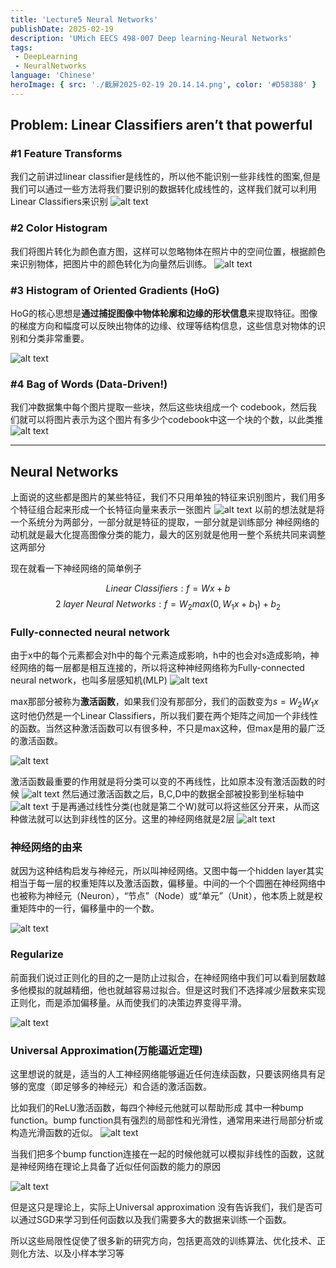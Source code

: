 ```yaml
---
title: 'Lecture5 Neural Networks'
publishDate: 2025-02-19
description: 'UMich EECS 498-007 Deep learning-Neural Networks'
tags:
 - DeepLearning
 - NeuralNetworks
language: 'Chinese'
heroImage: { src: './截屏2025-02-19 20.14.14.png', color: '#D58388' }
---
```


## Problem: Linear Classifiers aren’t that powerful

### #1 Feature Transforms
我们之前讲过linear classifier是线性的，所以他不能识别一些非线性的图案,但是我们可以通过一些方法将我们要识别的数据转化成线性的，这样我们就可以利用Linear Classifiers来识别
![alt text](./截屏2025-02-09%2015.51.34.png)

### #2 Color Histogram
我们将图片转化为颜色直方图，这样可以忽略物体在照片中的空间位置，根据颜色来识别物体，把图片中的颜色转化为向量然后训练。
![alt text](./截屏2025-02-09%2015.57.34.png)

### #3 Histogram of Oriented Gradients (HoG)

HoG的核心思想是**通过捕捉图像中物体轮廓和边缘的形状信息**来提取特征。图像的梯度方向和幅度可以反映出物体的边缘、纹理等结构信息，这些信息对物体的识别和分类非常重要。

![alt text](./截屏2025-02-09%2015.59.11.png)

### #4 Bag of Words (Data-Driven!)

我们冲数据集中每个图片提取一些块，然后这些块组成一个 codebook，然后我们就可以将图片表示为这个图片有多少个codebook中这一个块的个数，以此类推
![alt text](./截屏2025-02-09%2016.13.30.png)

---
## Neural Networks

上面说的这些都是图片的某些特征，我们不只用单独的特征来识别图片，我们用多个特征组合起来形成一个长特征向量来表示一张图片
![alt text](./截屏2025-02-09%2016.17.44.png)
以前的想法就是将一个系统分为两部分，一部分就是特征的提取，一部分就是训练部分
神经网络的动机就是最大化提高图像分类的能力，最大的区别就是他用一整个系统共同来调整这两部分

现在就看一下神经网络的简单例子

$$
Linear\ Classifiers:f = Wx+b
$$
$$2
\ layer\ Neural\ Networks:f = W_2max(0,W_1x+b_1)+b_2
$$
### Fully-connected neural network

由于x中的每个元素都会对h中的每个元素造成影响，h中的也会对s造成影响，神经网络的每一层都是相互连接的，所以将这种神经网络称为Fully-connected neural network，也叫多层感知机(MLP)
![alt text](./截屏2025-02-09%2016.41.24.png)

max那部分被称为**激活函数**，如果我们没有那部分，我们的函数变为$s=W_2W_1x$ 这时他仍然是一个Linear Classifiers，所以我们要在两个矩阵之间加一个非线性的函数。当然这种激活函数可以有很多种，不只是max这种，但max是用的最广泛的激活函数。

![alt text](./截屏2025-02-19%2020.52.15.png)

激活函数最重要的作用就是将分类可以变的不再线性，比如原本没有激活函数的时候
![alt text](./截屏2025-02-09%2022.39.21.png)
然后通过激活函数之后，B,C,D中的数据全部被投影到坐标轴中
![alt text](./截屏2025-02-19%2019.48.00.png)
于是再通过线性分类(也就是第二个W)就可以将这些区分开来，从而这种做法就可以达到非线性的区分。这里的神经网络就是2层
![alt text](./截屏2025-02-19%2019.49.29.png)

### 神经网络的由来

就因为这种结构启发与神经元，所以叫神经网络。又图中每一个hidden layer其实相当于每一层的权重矩阵以及激活函数，偏移量。中间的一个个圆圈在神经网络中也被称为神经元（Neuron），“节点”（Node）或“单元”（Unit），他本质上就是权重矩阵中的一行，偏移量中的一个数。

![alt text](./截屏2025-02-19%2020.14.14.png)

### Regularize

前面我们说过正则化的目的之一是防止过拟合，在神经网络中我们可以看到层数越多他模拟的就越精细，他也就越容易过拟合。但是这时我们不选择减少层数来实现正则化，而是添加偏移量。从而使我们的决策边界变得平滑。

![alt text](./截屏2025-02-19%2020.13.08.png)

### Universal Approximation(万能逼近定理)

这里想说的就是，适当的人工神经网络能够逼近任何连续函数，只要该网络具有足够的宽度（即足够多的神经元）和合适的激活函数。

比如我们的ReLU激活函数，每四个神经元他就可以帮助形成 其中一种bump function。bump function具有强烈的局部性和光滑性，通常用来进行局部分析或构造光滑函数的近似。
![alt text](./截屏2025-02-19%2020.53.18.png)

当我们把多个bump function连接在一起的时候他就可以模拟非线性的函数，这就是神经网络在理论上具备了近似任何函数的能力的原因

![alt text](./截屏2025-02-19%2020.56.33.png)

但是这只是理论上，实际上Universal approximation 没有告诉我们，我们是否可以通过SGD来学习到任何函数以及我们需要多大的数据来训练一个函数。

所以这些局限性促使了很多新的研究方向，包括更高效的训练算法、优化技术、正则化方法、以及小样本学习等